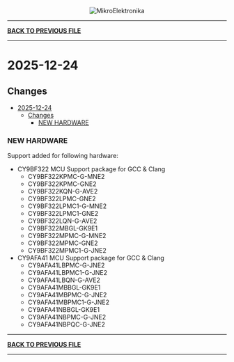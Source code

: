 <p align="center">
  <img src="http://www.mikroe.com/img/designs/beta/logo_small.png?raw=true" alt="MikroElektronika"/>
</p>

---

**[BACK TO PREVIOUS FILE](../changelog.md)**

---

# 2025-12-24

## Changes

- [2025-12-24](#2025-12-24)
  - [Changes](#changes)
    - [NEW HARDWARE](#new-hardware)

### NEW HARDWARE

Support added for following hardware:

+ CY9BF322 MCU Support package for GCC & Clang
  + CY9BF322KPMC-G-MNE2
  + CY9BF322KPMC-GNE2
  + CY9BF322KQN-G-AVE2
  + CY9BF322LPMC-GNE2
  + CY9BF322LPMC1-G-MNE2
  + CY9BF322LPMC1-GNE2
  + CY9BF322LQN-G-AVE2
  + CY9BF322MBGL-GK9E1
  + CY9BF322MPMC-G-MNE2
  + CY9BF322MPMC-GNE2
  + CY9BF322MPMC1-G-JNE2
+ CY9AFA41 MCU Support package for GCC & Clang
  + CY9AFA41LBPMC-G-JNE2
  + CY9AFA41LBPMC1-G-JNE2
  + CY9AFA41LBQN-G-AVE2
  + CY9AFA41MBBGL-GK9E1
  + CY9AFA41MBPMC-G-JNE2
  + CY9AFA41MBPMC1-G-JNE2
  + CY9AFA41NBBGL-GK9E1
  + CY9AFA41NBPMC-G-JNE2
  + CY9AFA41NBPQC-G-JNE2

---

**[BACK TO PREVIOUS FILE](../changelog.md)**

---
